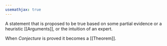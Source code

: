 ```yaml
---
usemathjax: true
---
```


A statement that is proposed to be true based on some partial evidence or a heuristic [[Arguments]], or the intuition of an expert.

When *Conjecture* is proved it becomes a [[Theorem]].